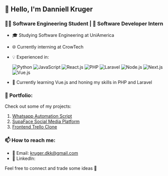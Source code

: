 ## 👋 Hello, I'm Danniell Kruger

### 👨‍💻 Software Engineering Student | 💼 Software Developer Intern

- 🎓 Studying Software Engineering at UniAmerica
- 🌐 Currently interning at CrowTech
- 💡 Experienced in:

  ![Python](https://progress-bar.dev/70/?title=Python)
  ![JavaScript](https://progress-bar.dev/80/?title=JavaScript)
  ![React.js](https://progress-bar.dev/70/?title=React.js)
  ![PHP](https://progress-bar.dev/70/?title=PHP)
  ![Laravel](https://progress-bar.dev/60/?title=Laravel)
  ![Node.js](https://progress-bar.dev/60/?title=Node.js)
  ![Next.js](https://progress-bar.dev/60/?title=Next.js)
  ![Vue.js](https://progress-bar.dev/30/?title=Vue.js)

- 🌱 Currently learning Vue.js and honing my skills in PHP and Laravel

### 🚀 Portfolio:

Check out some of my projects:

1. [Whatsapp Automation Script](https://github.com/dannyk-dev/whatsapp-automation)
2. [SupaFace Social Media Platform](https://github.com/dannyk-dev/supaface)
3. [Frontend Trello Clone](https://github.com/dannyk-dev/trello-clone)

### 📫 How to reach me:

- 📧 Email: kruger.dkk@gmail.com
- 🔗 LinkedIn: [](https://github.com/dannyk-dev/trello-clone)

Feel free to connect and trade some ideas 🚀
